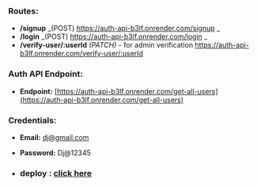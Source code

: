 ### Routes:

- **/signup** _(POST) https://auth-api-b3lf.onrender.com/signup _
- **/login** _(POST) https://auth-api-b3lf.onrender.com/login _
- **/verify-user/:userId** _(PATCH)_ - for admin verification https://auth-api-b3lf.onrender.com/verify-user/:userId

### Auth API Endpoint:

- **Endpoint:** [https://auth-api-b3lf.onrender.com/get-all-users](https://auth-api-b3lf.onrender.com/get-all-users)

### Credentials:

- **Email:** dj@gmail.com
- **Password:** Dj@12345

- ### deploy : <a href="https://auth-api-b3lf.onrender.com">click here</a>
